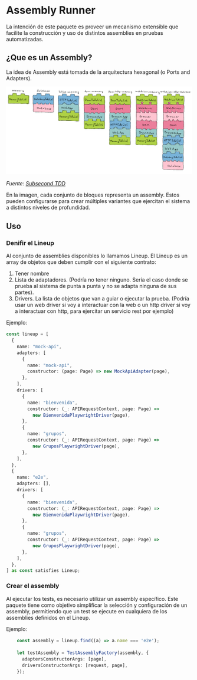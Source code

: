 # Assembly Runner

La intención de este paquete es proveer un mecanismo extensible que facilite la construcción y uso de distintos assemblies en pruebas automatizadas.

## ¿Que es un Assembly?

La idea de Assembly está tomada de la arquitectura hexagonal (o Ports and Adapters).

![alt text](assemblies.png "Assemblies")

_Fuente: [Subsecond TDD](https://github.com/subsecondtdd/todo-subsecond)_

En la imagen, cada conjunto de bloques representa un assembly. Estos pueden configurarse para crear múltiples variantes que ejercitan el sistema a distintos niveles de profundidad.

## Uso

### Denifir el Lineup

Al conjunto de assemblies disponibles lo llamamos Lineup. El Lineup es un array de objetos que deben cumplir con el siguiente contrato:

1. Tener nombre
1. Lista de adaptadores. (Podría no tener ninguno. Sería el caso donde se prueba al sistema de punta a punta y no se adapta ninguna de sus partes).
1. Drivers. La lista de objetos que van a guiar o ejecutar la prueba. (Podría usar un web driver si voy a interactuar con la web o un http driver si voy a interactuar con http, para ejercitar un servicio rest por ejemplo)

Ejemplo:

```typescript
const lineup = [
  {
    name: "mock-api",
    adapters: [
      {
        name: "mock-api",
        constructor: (page: Page) => new MockApiAdapter(page),
      },
    ],
    drivers: [
      {
        name: "bienvenida",
        constructor: (_: APIRequestContext, page: Page) =>
          new BienvenidaPlaywrightDriver(page),
      },
      {
        name: "grupos",
        constructor: (_: APIRequestContext, page: Page) =>
          new GruposPlaywrightDriver(page),
      },
    ],
  },
  {
    name: "e2e",
    adapters: [],
    drivers: [
      {
        name: "bienvenida",
        constructor: (_: APIRequestContext, page: Page) =>
          new BienvenidaPlaywrightDriver(page),
      },
      {
        name: "grupos",
        constructor: (_: APIRequestContext, page: Page) =>
          new GruposPlaywrightDriver(page),
      },
    ],
  },
] as const satisfies Lineup;
```

### Crear el assembly

Al ejecutar los tests, es necesario utilizar un assembly específico. Este paquete tiene como objetivo simplificar la selección y configuración de un assembly, permitiendo que un test se ejecute en cualquiera de los assemblies definidos en el Lineup.

Ejemplo:

```typescript
    const assembly = lineup.find((a) => a.name === 'e2e');

    let testAssembly = TestAssemblyFactory(assembly, {
      adaptersConstructorArgs: [page],
      driversConstructorArgs: [request, page],
    });
```